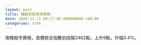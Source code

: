 ```yaml
---
layout: post
title: 韓股初段表現靠穩
date: 2020-11-11 08:17:06.000000000 +08:00
categories: rthk
---
```


南韓股市靠穩，首爾綜合指數初段報2462點，上升9點，升幅0.4%。
